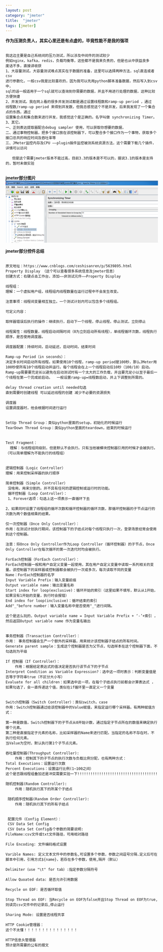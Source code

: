 ```yaml
---
layout: post
category: "jmeter"
title:  "jmeter"
tags: [jmeter]
---
```



**作为压测负责人，其实心里还是有点虚的，毕竟性能不是我的强项**
<pre><code>
我这边主要是自己系统间的压力测试，所以涉及中间件的测试较少
例如nginx，kafka，redis，负载均衡等，这些都不是我来负责的，但是也从中获益良多
废话不多，直接讲收获
1、大容量测试。大容量测试难点其实在于数据的准备，这里可以选择两种方法，sql直连或者csv
进行参数化，一般csv我是比较喜欢的，因为我可以先用python脚本准备数据，然后写入到csv中，
sql的话一般适用于一个sql就可以查询到你需要的数据，并且不用进行处理的数据，这种比较方便快捷
2、并发测试。我在网上看的很多并发测试都是通过设置线程数和ramp-up period ，通过 
线程数/ramp-up period 来得到并发数，但我总感觉这个不是并发，后来我发现了一个集合点的东西，通过
设置集合点和集合数来进行并发，我感觉这个是正确的。名字叫做 synchronizing Timer。
3、其它。
一、正则表达提取器配合debug sampler 使用，可以获取你想要的数据，
二、通过事物控制器，把多个接口放在该控制器下，可以整合多个接口作为一个事物，获取多个接口总共的响应时间及吞吐率等
三、JMeter监控内存及CPU ——plugin插件监控被测系统资源方法，这个需要下载几个插件，详情可以访问 
<https://www.cnblogs.com/lsjdddddd/p/5709052.html>
   但是这个需要jmeter版本不能过高，目前3.3的版本是不可以的，据说3.1的版本是支持的，暂时未做实验

</code></pre>

**jmeter部分图片**
![img](/img/in-post/jmeter/jmeter.png)


**jmeter部分控件总结**
<pre><code>
原文地址：https://www.cnblogs.com/ceshisanren/p/5639895.html
Property Display （这个可以查看很多系统信息及jmeter信息）
创建方式：右键点击工作台，添加——非测试元件——Property Display

线程组：
理解：一个虚拟用户组，线程组内线程数量在运行过程中不会发生改变。

注意事项：线程间变量相互独立。一个测试计划内可以包含多个线程组。

可定义内容：

取样器错误后执行的操作：继续执行，启动下一个线程，停止线程，停止测试，立刻停止

线程属性：线程数量，线程启动间隔时间（0为立刻启动所有线程），单线程循环次数，线程执行顺序，是否使用调度器。

调度器配置：持续时间，启动延迟，启动时间，结束时间

Ramp-up Period（in seconds）：
决定多长时间启动所有线程。如果使用10个线程，ramp-up period是100秒，那么JMeter用100秒使所有10个线程启动并运行。每个线程会在上一个线程启动后10秒（100/10）启动。
Ramp-up需要要充足长以避免在启动测试时有一个太大的工作负载，并且要充足小以至于最后一个线程在第一个完成前启动。  一般设置ramp-up=线程数启动，并上下调整到所需的。

delay thread creation until needed勾选
直到需要时创建线程 可以延迟线程的创建 减少不必要的资源损失

调度器
设置调度器时，他会根据时间进行运行


SetUp Thread Group：类似python里面的setup，初始化的时候运行
TearDown Thread Group：类似python里面的teardown，结束的时候运行


Test Fragment：
  理解：与线程组同级别，但是默认不会执行。只有当他被模块控制器引用的时候才会被执行。（可以简单理解为不能执行的线程组）
  
  
逻辑控制器（Logic Controller）
理解：用来控制采样器的执行顺序

简单控制器（Simple Controller）
 没啥用，用来分割的。并不具有任何的逻辑控制或运行时的功能。 
 循环控制器（Loop Controller）：
 1、Forever选项：勾选上这一项表示一直循环下去

2、如果同时设置了线程组的循环次数和循环控制器的循环次数，那循环控制器的子节点运行的次数为两个数值相乘的结果。

仅一次控制器（Once Only Controller）：
作用：在测试计划执行期间，该控制器下的子结点对每个线程只执行一次，登录场景经常会使用到这个控制器。

注意：将Once Only Controller作为Loop Controller（循环控制器）的子节点，Once Only Controller在每次循环的第一次迭代时均会被执行。 

ForEach控制器（ForEach Controller）：
ForEach控制器一般和用户自定义变量一起使用，其在用户自定义变量中读取一系列相关的变量。该控制器下的采样器或控制器都会被执行一次或多次，每次读取不同的变量
Name：ForEach控制器的名字
Input Variable Prefix：输入变量前缀  
Output variable name：输出变量名称  
Start index for loop(exclusive)：循环开始的索引（这里如果不填写，默认从1开始，如果没有1开始的变量，执行时会报错）
End index for loop(inclusive)：循环结束的索引
Add"_"before number：输入变量名称中是否使用"_"进行间隔。

这个是这么玩的，Output variable name = Input Variable Prefix + ‘-’+索引 ，然后返回Output variable name 作为变量名输出


事务控制器（Transaction Controller）：
作用： 事务控制器会生产一个额外的采样器，用来统计该控制器子结点的所有时间。
Generate parent sample：生成这个控制器是否为父节点，勾选样本在这个控制器下面，不勾选则为平级

If 控制器（If Controller）：
 　　作用：根据给定表达式的值决定是否执行该节点下的子节点
Interpret Condition as Variable Expression?：选中这一项时表示：判断变量值是否等于字符串true（不区分大小写）
Evaluate for all children：如果选中这一项，在每个子结点执行前都会计算表达式 ，如果勾选了，会一直传递这个值，类似在if循环里一直定义一个变量


Switch控制器（Switch Controller）：类似switch，case
作用：Switch控制器通过给该控制器中的Value赋值，来指定运行哪个采样器。有两种赋值方式：

第一种是数值，Switch控制器下的子节点从0开始计数，通过指定子节点所在的数值来确定执行哪个元素。
第二种是直接指定子元素的名称，比如采样器的Name来进行匹配。当指定的名称不存在时，不执行任何元素。
当Value为空时，默认执行第1个子节点元素。 

吞吐量控制器(Throughput Controller):
 　　作用：控制其下的子节点的执行次数与负载比例分配，也有两种方式：
Total Executions：设置运行次数
Percent Executions：设置运行比例(1~100之间）
这个是否跟线程组叠加还是冲突需要实验一下!!!!!!!!!!!!!!!!!!!!!!!!!!!!!!!!!!!!!

随机控制器(Random Controller):
 　　作用：随机执行其下的所某个子结点

 随机顺序控制器(Random Order Controller):
 　　作用：随机执行其下的所有子结点
 
 
 配置元件（Config Element）：
 CSV Data Set Config
 CSV Data Set Config各个参数的简要说明:
FileName:csv文件或txt文件路径，可用相对路径

File Encoding: 文件编码格式设置

Varible Names: 定义文本文件中的参数名,可设置多个参数，参数之间逗号分隔.定义后可在脚本中引用，引用方式${name}，若存在多个参数，使用,隔开（默认）

Delimiter（use "\t" for tab）:指定参数分隔符号

Allow Quoated data: 是否允许引用数据

Recycle on EOF: 是否循环取值

Stop Thread on EOF: 当Recycle on EOF为false并且Stop Thread on EOF为true,则读完csv文件中的记录后,停止运行

Sharing Mode: 设置是否线程共享

HTTP Cookie管理器：
这个不太懂！！！！！！！！！！！！！！！

HTTP信息头管理器
预计是所需要的公有的报文

</code></pre>